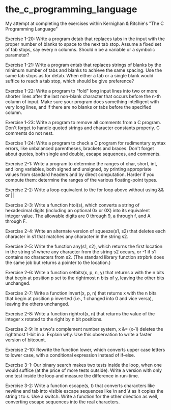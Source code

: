 # the_c_programming_language
My attempt at completing the exercises within Kernighan & Ritchie's "The C Programming Language"

Exercise 1-20: Write a program detab that replaces tabs in the input with the proper number of blanks to space to the next tab stop. Assume a fixed set of tab stops, say every n columns.  Should n be a variable or a symbolic parameter?

Exercise 1-21: Write a program entab that replaces strings of blanks by the minimum number of tabs and blanks to achieve the same spacing. Use the same tab stops as for detab.  When either a tab or a single blank would suffice to reach a tab stop, which should be give preference?

Exercise 1-22: Write a program to "fold" long input lines into two or more shorter lines after the last non-blank character that occurs before the n-th column of input. Make sure your program does something intelligent with very long lines, and if there are no blanks or tabs before the specified column.

Exercise 1-23: Write a program to remove all comments from a C program. Don't forget to handle quoted strings and character constants properly. C comments do not nest.

Exercise 1-24: Write a program to check a C program for rudimentary syntax errors, like unbalanced parentheses, brackets and braces. Don't forget about quotes, both single and double, escape sequences, and comments.

Exercise 2-1: Write a program to determine the ranges of char, short, int, and long variables, both signed and unsigned, by printing appropriate values from standard headers and by direct computation. Harder if you compute them: determine the ranges of the various floating-point types.

Exercise 2-2: Write a loop equivalent to the for loop above without using && or ||

Exercise 2-3: Write a function htoi(s), which converts a string of hexadecimal digits (including an optional 0x or 0X) into its equivalent integer value.  The allowable digits are 0 through 9, a through f, and A through F.

Exercise 2-4: Write an alternate version of squeeze(s1, s2) that deletes each character in s1 that matches any character in the string s2.

Exercise 2-5: Write the function any(s1, s2), which returns the first location in the string s1 where any character from the string s2 occurs, or -1 if s1 contains no characters from s2.  (The standard library function strpbrk does the same job but returns a pointer to the location.)

Exercise 2-6: Write a function setbits(x, p, n, y) that returns x with the n bits that begin at position p set to the rightmost n bits of y, leaving the other bits unchanged.

Exercise 2-7: Write a function invert(x, p, n) that returns x with the n bits that begin at position p inverted (i.e., 1 changed into 0 and vice versa), leaving the others unchanged.

Exercise 2-8: Write a function rightrot(x, n) that returns the value of the integer x rotated to the right by n bit positions.

Exercise 2-9: In a two's complement number system, x &= (x-1) deletes the rightmost 1-bit in x.  Explain why.  Use this observation to write a faster version of bitcount.

Exercise 2-10: Rewrite the function lower, which converts upper case letters to lower case, with a conditional expression instead of if-else.

Exercise 3-1: Our binary search makes two tests inside the loop, when one would suffice (at the price of more tests outside). Write a version with only one test inside the loop and measure the difference in run-time.

Exercise 3-2: Write a function escape(s, t) that converts characters like newline and tab into visible escape sequences like \n and \t as it copies the string t to s.  Use a switch.  Write a function for the other direction as well, converting escape sequences into the real characters.
